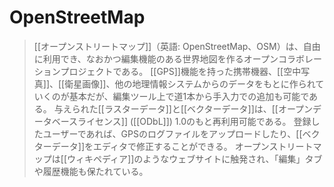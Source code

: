 # OpenStreetMap

> [[オープンストリートマップ]]（英語: OpenStreetMap、OSM）は、自由に利用でき、なおかつ編集機能のある世界地図を作るオープンコラボレーションプロジェクトである。
> [[GPS]]機能を持った携帯機器、[[空中写真]]、[[衛星画像]]、他の地理情報システムからのデータをもとに作られていくのが基本だが、編集ツール上で道1本から手入力での追加も可能である。
> 与えられた[[ラスターデータ]]と[[ベクターデータ]]は、[[オープンデータベースライセンス]] ([[ODbL]]) 1.0のもと再利用可能である。
> 登録したユーザーであれば、GPSのログファイルをアップロードしたり、[[ベクターデータ]]をエディタで修正することができる。
> オープンストリートマップは[[ウィキペディア]]のようなウェブサイトに触発され、「編集」タブや履歴機能も保たれている。
